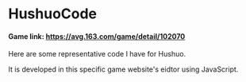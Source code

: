 # HushuoCode

#### Game link: https://avg.163.com/game/detail/102070
  
  Here are some representative code I have for Hushuo.
  
  It is developed in this specific game website's eidtor using JavaScript.
